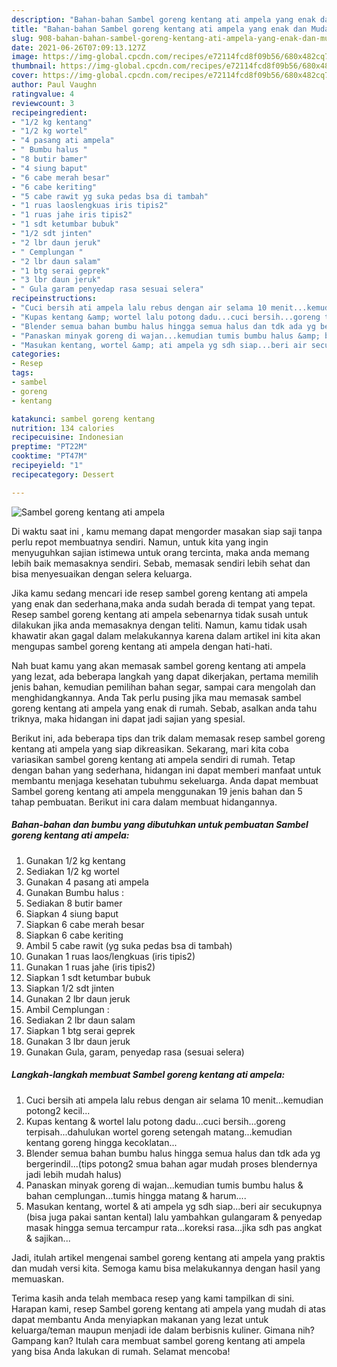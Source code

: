 ```yaml
---
description: "Bahan-bahan Sambel goreng kentang ati ampela yang enak dan Mudah Dibuat"
title: "Bahan-bahan Sambel goreng kentang ati ampela yang enak dan Mudah Dibuat"
slug: 908-bahan-bahan-sambel-goreng-kentang-ati-ampela-yang-enak-dan-mudah-dibuat
date: 2021-06-26T07:09:13.127Z
image: https://img-global.cpcdn.com/recipes/e72114fcd8f09b56/680x482cq70/sambel-goreng-kentang-ati-ampela-foto-resep-utama.jpg
thumbnail: https://img-global.cpcdn.com/recipes/e72114fcd8f09b56/680x482cq70/sambel-goreng-kentang-ati-ampela-foto-resep-utama.jpg
cover: https://img-global.cpcdn.com/recipes/e72114fcd8f09b56/680x482cq70/sambel-goreng-kentang-ati-ampela-foto-resep-utama.jpg
author: Paul Vaughn
ratingvalue: 4
reviewcount: 3
recipeingredient:
- "1/2 kg kentang"
- "1/2 kg wortel"
- "4 pasang ati ampela"
- " Bumbu halus "
- "8 butir bamer"
- "4 siung baput"
- "6 cabe merah besar"
- "6 cabe keriting"
- "5 cabe rawit yg suka pedas bsa di tambah"
- "1 ruas laoslengkuas iris tipis2"
- "1 ruas jahe iris tipis2"
- "1 sdt ketumbar bubuk"
- "1/2 sdt jinten"
- "2 lbr daun jeruk"
- " Cemplungan "
- "2 lbr daun salam"
- "1 btg serai geprek"
- "3 lbr daun jeruk"
- " Gula garam penyedap rasa sesuai selera"
recipeinstructions:
- "Cuci bersih ati ampela lalu rebus dengan air selama 10 menit...kemudian potong2 kecil..."
- "Kupas kentang &amp; wortel lalu potong dadu...cuci bersih...goreng terpisah...dahulukan wortel goreng setengah matang...kemudian kentang goreng hingga kecoklatan..."
- "Blender semua bahan bumbu halus hingga semua halus dan tdk ada yg bergerindil...(tips potong2 smua bahan agar mudah proses blendernya jadi lebih mudah halus)"
- "Panaskan minyak goreng di wajan...kemudian tumis bumbu halus &amp; bahan cemplungan...tumis hingga matang &amp; harum...."
- "Masukan kentang, wortel &amp; ati ampela yg sdh siap...beri air secukupnya (bisa juga pakai santan kental) lalu yambahkan gulangaram &amp; penyedap masak hingga semua tercampur rata...koreksi rasa...jika sdh pas angkat &amp; sajikan..."
categories:
- Resep
tags:
- sambel
- goreng
- kentang

katakunci: sambel goreng kentang 
nutrition: 134 calories
recipecuisine: Indonesian
preptime: "PT22M"
cooktime: "PT47M"
recipeyield: "1"
recipecategory: Dessert

---
```



![Sambel goreng kentang ati ampela](https://img-global.cpcdn.com/recipes/e72114fcd8f09b56/680x482cq70/sambel-goreng-kentang-ati-ampela-foto-resep-utama.jpg)

Di waktu  saat ini , kamu memang dapat mengorder masakan siap saji tanpa perlu repot membuatnya sendiri. Namun, untuk kita yang ingin menyuguhkan sajian istimewa untuk orang tercinta, maka anda memang lebih baik memasaknya sendiri. Sebab, memasak sendiri lebih sehat dan bisa menyesuaikan dengan selera keluarga.

Jika kamu sedang mencari ide resep sambel goreng kentang ati ampela yang enak dan sederhana,maka anda sudah berada di tempat yang tepat. Resep sambel goreng kentang ati ampela  sebenarnya tidak susah untuk dilakukan jika anda memasaknya dengan teliti. Namun, kamu tidak usah khawatir akan gagal dalam melakukannya 
karena dalam artikel ini kita akan mengupas sambel goreng kentang ati ampela dengan hati-hati.  



Nah buat kamu yang akan memasak sambel goreng kentang ati ampela yang lezat, ada beberapa langkah yang dapat dikerjakan, pertama memilih jenis bahan, kemudian pemilihan bahan segar, sampai cara mengolah dan menghidangkannya. Anda Tak perlu pusing jika mau memasak sambel goreng kentang ati ampela yang enak di rumah. Sebab, asalkan anda  tahu triknya, maka hidangan ini dapat jadi sajian yang spesial.

Berikut ini, ada beberapa tips dan trik dalam memasak resep sambel goreng kentang ati ampela yang siap dikreasikan. Sekarang, mari kita coba variasikan sambel goreng kentang ati ampela sendiri di rumah. Tetap dengan bahan yang sederhana, hidangan ini dapat memberi manfaat untuk membantu menjaga kesehatan tubuhmu sekeluarga. Anda dapat membuat Sambel goreng kentang ati ampela menggunakan 19 jenis bahan dan 5 tahap pembuatan. Berikut ini cara dalam membuat hidangannya.

<!--inarticleads1-->

##### Bahan-bahan dan bumbu yang dibutuhkan untuk pembuatan Sambel goreng kentang ati ampela:

1. Gunakan 1/2 kg kentang
1. Sediakan 1/2 kg wortel
1. Gunakan 4 pasang ati ampela
1. Gunakan  Bumbu halus :
1. Sediakan 8 butir bamer
1. Siapkan 4 siung baput
1. Siapkan 6 cabe merah besar
1. Siapkan 6 cabe keriting
1. Ambil 5 cabe rawit (yg suka pedas bsa di tambah)
1. Gunakan 1 ruas laos/lengkuas (iris tipis2)
1. Gunakan 1 ruas jahe (iris tipis2)
1. Siapkan 1 sdt ketumbar bubuk
1. Siapkan 1/2 sdt jinten
1. Gunakan 2 lbr daun jeruk
1. Ambil  Cemplungan :
1. Sediakan 2 lbr daun salam
1. Siapkan 1 btg serai geprek
1. Gunakan 3 lbr daun jeruk
1. Gunakan  Gula, garam, penyedap rasa (sesuai selera)




<!--inarticleads2-->

##### Langkah-langkah membuat Sambel goreng kentang ati ampela:

1. Cuci bersih ati ampela lalu rebus dengan air selama 10 menit...kemudian potong2 kecil...
1. Kupas kentang &amp; wortel lalu potong dadu...cuci bersih...goreng terpisah...dahulukan wortel goreng setengah matang...kemudian kentang goreng hingga kecoklatan...
1. Blender semua bahan bumbu halus hingga semua halus dan tdk ada yg bergerindil...(tips potong2 smua bahan agar mudah proses blendernya jadi lebih mudah halus)
1. Panaskan minyak goreng di wajan...kemudian tumis bumbu halus &amp; bahan cemplungan...tumis hingga matang &amp; harum....
1. Masukan kentang, wortel &amp; ati ampela yg sdh siap...beri air secukupnya (bisa juga pakai santan kental) lalu yambahkan gulangaram &amp; penyedap masak hingga semua tercampur rata...koreksi rasa...jika sdh pas angkat &amp; sajikan...




Jadi, itulah artikel mengenai  sambel goreng kentang ati ampela  yang praktis dan mudah versi kita. Semoga kamu bisa melakukannya dengan hasil yang memuaskan. 

Terima kasih anda telah membaca resep yang kami tampilkan di sini. Harapan kami, resep  Sambel goreng kentang ati ampela yang mudah di atas dapat membantu Anda menyiapkan makanan yang lezat untuk keluarga/teman maupun menjadi ide dalam berbisnis kuliner. Gimana nih? Gampang kan? Itulah cara membuat sambel goreng kentang ati ampela yang bisa Anda lakukan di rumah. Selamat mencoba!

